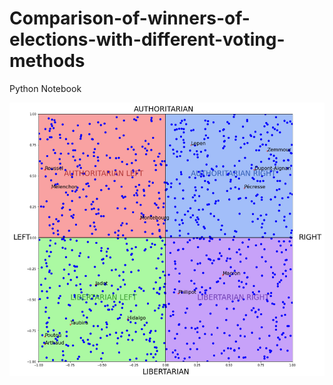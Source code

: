 # Comparison-of-winners-of-elections-with-different-voting-methods

Python Notebook


![Political Compass](/img/politicalCompass.png?raw=true "Political Compass")
